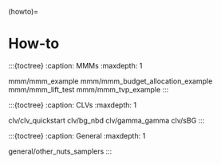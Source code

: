 (howto)=
# How-to


:::{toctree}
:caption: MMMs
:maxdepth: 1

mmm/mmm_example
mmm/mmm_budget_allocation_example
mmm/mmm_lift_test
mmm/mmm_tvp_example
:::

:::{toctree}
:caption: CLVs
:maxdepth: 1

clv/clv_quickstart
clv/bg_nbd
clv/gamma_gamma
clv/sBG
:::

:::{toctree}
:caption: General
:maxdepth: 1

general/other_nuts_samplers
:::
